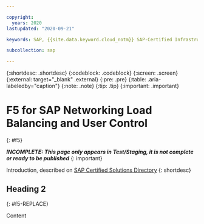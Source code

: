```yaml
---

copyright:
  years: 2020
lastupdated: "2020-09-21"

keywords: SAP, {{site.data.keyword.cloud_notm}} SAP-Certified Infrastructure, {{site.data.keyword.ibm_cloud_sap}}, SAP Workloads

subcollection: sap

---
```


{:shortdesc: .shortdesc}
{:codeblock: .codeblock}
{:screen: .screen}
{:external: target="_blank" .external}
{:pre: .pre}
{:table: .aria-labeledby="caption"}
{:note: .note}
{:tip: .tip}
{:important: .important}

# F5 for SAP Networking Load Balancing and User Control
{: #f5}

**_INCOMPLETE: This page only appears in Test/Staging, it is not complete or ready to be published_**
{: important}

Introduction, described on [SAP Certified Solutions Directory](https://www.sap.com/dmc/exp/2013_09_adpd/enEN/#/solutions)
{: shortdesc}

## Heading 2
{: #f5-REPLACE}

Content
